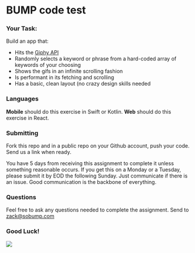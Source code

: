 # BUMP code test

### Your Task: 

Build an app that: 

* Hits the [Giphy API](https://developers.giphy.com/docs/)
* Randomly selects a keyword or phrase from a hard-coded array of keywords of your choosing
* Shows the gifs in an infinite scrolling fashion
* Is performant in its fetching and scrolling
* Has a basic, clean layout (no crazy design skills needed

### Languages 

**Mobile** should do this exercise in Swift or Kotlin. **Web** should do this exercise in React.

### Submitting

Fork this repo and in a public repo on your Github account, push your code.  Send us a link when ready.

You have 5 days from receiving this assignment to complete it unless something reasonable occurs. If you get this on a Monday or a Tuesday, please submit it by EOD the following Sunday. Just communicate if there is an issue. Good communication is the backbone of everything.

### Questions

Feel free to ask any questions needed to complete the assignment. Send to zack@sobump.com

### Good Luck!

![](https://media3.giphy.com/media/3o6ZtaO9BZHcOjmErm/giphy.gif)
